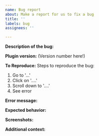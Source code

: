 ```yaml
---
name: Bug report
about: Make a report for us to fix a bug
title: ''
labels: bug
assignees: ''

---
```


**Description of the bug:**
<!--Write a clear description of the bug below this line -->

**Plugin version:** (Version number here!)

**To Reproduce:**
Steps to reproduce the bug:
1. Go to '...'
2. Click on '....'
3. Scroll down to '....'
4. See error

**Error message:**
<!--If you have an error message copy and paste it on [this site](https://hastebin.com/), save it, then link us to it. -->

**Expected behavior:**
<!--A clear and concise description of what you expected to happen.-->

**Screenshots:**
<!--If applicable, add screenshots to help explain your problem.-->

**Additional context:**
<!-- Add any other context about the problem here.-->
